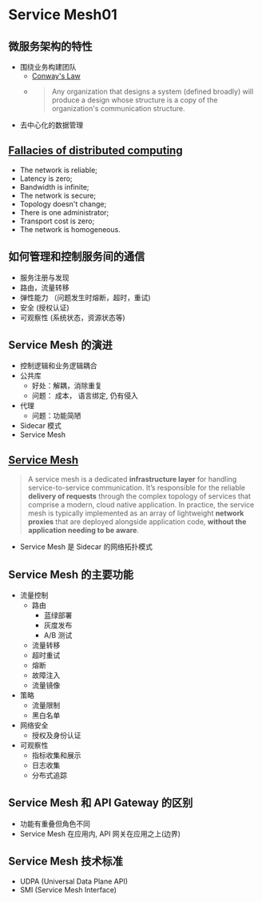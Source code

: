 # Service Mesh01


## 微服务架构的特性

- 围绕业务构建团队
  - [Conway's Law](https://en.wikipedia.org/wiki/Conway%27s_law)
  - > Any organization that designs a system (defined broadly) will produce a design whose structure is a copy of the organization's communication structure.
- 去中心化的数据管理

## [Fallacies of distributed computing](https://en.wikipedia.org/wiki/Fallacies_of_distributed_computing)

- The network is reliable;
- Latency is zero;
- Bandwidth is infinite;
- The network is secure;
- Topology doesn't change;
- There is one administrator;
- Transport cost is zero;
- The network is homogeneous.

## 如何管理和控制服务间的通信

- 服务注册与发现
- 路由，流量转移
- 弹性能力 （问题发生时熔断，超时，重试)
- 安全 (授权认证)
- 可观察性 (系统状态，资源状态等)

## Service Mesh 的演进

- 控制逻辑和业务逻辑耦合
- 公共库
  - 好处：解耦，消除重复
  - 问题： 成本， 语言绑定, 仍有侵入
- 代理
  - 问题：功能简陋
- Sidecar 模式
- Service Mesh

## [Service Mesh](https://buoyant.io/2017/04/25/whats-a-service-mesh-and-why-do-i-need-one/)

> A service mesh is a dedicated **infrastructure layer** for handling service-to-service communication. It’s responsible for the reliable **delivery of requests** through the complex topology of services that comprise a modern, cloud native application. In practice, the service mesh is typically implemented as an array of lightweight **network proxies** that are deployed alongside application code, **without the application needing to be aware**.

- Service Mesh 是 Sidecar 的网络拓扑模式

## Service Mesh 的主要功能

- 流量控制
  - 路由
    - 蓝绿部署
    - 灰度发布
    - A/B 测试
  - 流量转移
  - 超时重试
  - 熔断
  - 故障注入
  - 流量镜像
- 策略
  - 流量限制
  - 黑白名单
- 网络安全
  - 授权及身份认证
- 可观察性
  - 指标收集和展示
  - 日志收集
  - 分布式追踪

## Service Mesh 和 API Gateway 的区别

- 功能有重叠但角色不同
- Service Mesh 在应用内, API 网关在应用之上(边界)

## Service Mesh 技术标准

- UDPA (Universal Data Plane API)
- SMI (Service Mesh Interface)

